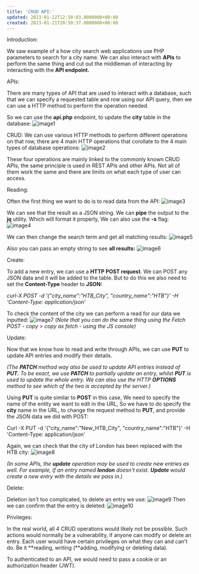 ```yaml
---
title: 'CRUD API:'
updated: 2023-01-22T12:58:03.0000000+00:00
created: 2023-01-21T20:50:37.0000000+00:00
---
```


Introduction:

We saw example of a how city search web applications use PHP parameters to search for a city name. We can also interact with **APIs** to perform the same thing and cut out the middleman of interacting by interacting with the **API endpoint.**

APIs:

There are many types of API that are used to interact with a database, such that we can specify a requested table and row using our API query, then we can use a HTTP method to perform the operation needed.

So we can use the **api.php** endpoint, to update the **city** table in the database:
![image1](../../../../_resources/image1-100.png)

CRUD:
We can use various HTTP methods to perform different operations on that row, there are 4 main HTTP operations that corollate to the 4 main types of database operations:
![image2](../../../../_resources/image2-81.png)

These four operations are mainly linked to the commonly known CRUD APIs, the same principle is used in REST APIs and other APIs. Not all of them work the same and there are limits on what each type of user can access.

Reading:

Often the first thing we want to do is to read data from the API:
![image3](../../../../_resources/image3-68.png)

We can see that the result as a JSON string. We can **pipe** the output to the **jq** utility. Which will format it properly, We can also use the **-s** flag:
![image4](../../../../_resources/image4-59.png)

We can then change the search term and get all matching results:
![image5](../../../../_resources/image5-45.png)

Also you can pass an empty string to see **all results:**
![image6](../../../../_resources/image6-34.png)

Create:

To add a new entry, we can use a **HTTP POST request**. We can POST any JSON data and it will be added to the table. But to do this we also need to set the **Content-Type** header to **JSON:**

*curl-X POST -d '{"city_name":"HTB_City", "country_name":"HTB"}' -H 'Content-Type: application/json'*

To check the content of the city we can perform a read for our data we inputted:
![image7](../../../../_resources/image7-28.png)
(*Note that you can do the same thing using the Fetch POST - copy \> copy as fetch - using the JS console)*

Update:

Now that we know how to read and write through APIs, we can use **PUT** to update API entries and modify their details.

*(The **PATCH** method way also be used to update API entries instead of **PUT.** To be exact, we use **PATCH** to partially update an entry, whilst **PUT** is used to update the whole entry. We can also use the HTTP **OPTIONS** method to see which of the two is accepted by the server.)*

Using **PUT** is quite similar to **POST** in this case, We need to specify the name of the entity we want to edit in the URL, So we have to do specify the **city** name in the URL, to change the request method to **PUT**, and provide the JSON data we did with POST:

Curl -X PUT -d '{"city_name":"New_HTB_City", "country_name":"HTB"}' -H 'Content-Type: application/json'

Again, we can check that the city of London has been replaced with the HTB city:
![image8](../../../../_resources/image8-24.png)

*(In some APIs, the **update** operation may be used to create new entries as well. For example, if an entry named **london** doesn't exist. **Update** would create a new entry with the details we pass in.)*

Delete:

Deletion isn't too complicated, to delete an entry we use:
![image9](../../../../_resources/image9-20.png)
Then we can confirm that the entry is deleted:
![image10](../../../../_resources/image10-15.png)

Privileges:

In the real world, all 4 CRUD operations would likely not be possible. Such actions would normally be a vulnerability, if anyone can modify or delete an entry. Each user would have certain privileges on what they can and can't do. Be it **reading, writing (**adding, modifying or deleting data).

To authenticated to an API, we would need to pass a cookie or an authorization header (JWT).
